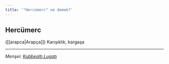 ```yaml
---
title: '"Hercümerc" ne demek?'
---
```


## Hercümerc
([[arapca|Arapça]]) Karışıklık, kargaşa

---
*Menşei: [Kubbealtı Lugatı](https://www.lugatim.com/s/Hercümerç)*